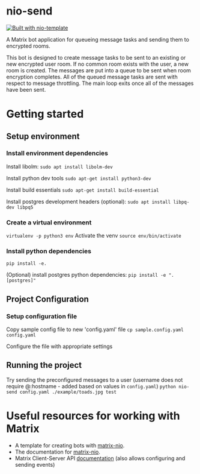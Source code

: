 # nio-send 
[![Built with nio-template](https://img.shields.io/badge/built%20with-nio--template-brightgreen)](https://github.com/anoadragon453/nio-template)

A Matrix bot application for queueing message tasks and sending them to encrypted rooms.

This bot is designed to create message tasks to be sent to an existing or new encrypted user room.
If no common room exists with the user, a new room is created. The messages are put into a queue to be sent when room encryption completes.
All of the queued message tasks are sent with respect to message throttling. 
The main loop exits once all of the messages have been sent.


# Getting started

## Setup environment

### Install environment dependencies
Install libolm:
`sudo apt install libolm-dev`

Install python dev tools
`sudo apt-get install python3-dev`

Install build essentials
`sudo apt-get install build-essential`

Install postgres development headers (optional):
`sudo apt install libpq-dev libpq5`

### Create a virtual environment

`virtualenv -p python3 env`
Activate the venv
`source env/bin/activate`

### Install python dependencies

`pip install -e.`

(Optional) install postgres python dependencies:
`pip install -e ".[postgres]"`


## Project Configuration

### Setup configuration file

Copy sample config file to new 'config.yaml' file
`cp sample.config.yaml config.yaml`

Configure the file with appropriate settings


## Running the project

Try sending the preconfigured messages to a user (username does not require @:hostname - added based on values in `config.yaml`)
`python nio-send config.yaml ./example/toads.jpg test`


# Useful resources for working with Matrix

* A template for creating bots with
[matrix-nio](https://github.com/poljar/matrix-nio).
* The documentation for [matrix-nio](https://matrix-nio.readthedocs.io/en/latest/nio.html).
* Matrix Client-Server API [documentation](https://matrix.org/docs/api/#overview) (also allows configuring and sending events)




